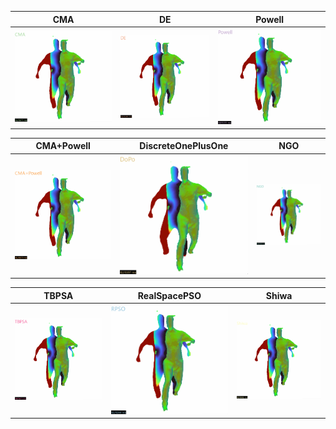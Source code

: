 | CMA   |      DE      |  Powell |
|:----------:|:-------------:|:-------------:|
| ![CMA#8](./assets/gifs/qualitative/alex/cma.gif) | ![DE#8](./assets/gifs/qualitative/alex/de.gif) | ![Powell#8](./assets/gifs/qualitative/alex/powell.gif) |

| CMA+Powell | DiscreteOnePlusOne | NGO |
|:----------:|:-------------:|:-------------:|
| ![chainCMAPowell#8](./assets/gifs/qualitative/alex/cmapowell.gif) | ![DiscreteOnePlusOne#8](./assets/gifs/qualitative/alex/dopo.gif) | ![NGO#8](./assets/gifs/qualitative/alex/ngo.gif) |

| TBPSA | RealSpacePSO |Shiwa |
|:----------:|:-------------:|:-------------:|
| ![TBPSA#8](./assets/gifs/qualitative/alex/tbpsa.gif) | ![RealSpacePSO#8](./assets/gifs/qualitative/alex/rpso.gif) | ![Shiwa#8](./assets/gifs/qualitative/alex/shiwa.gif) |

